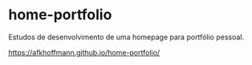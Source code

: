 # home-portfolio
Estudos de desenvolvimento de uma homepage para portfólio pessoal.

https://afkhoffmann.github.io/home-portfolio/
